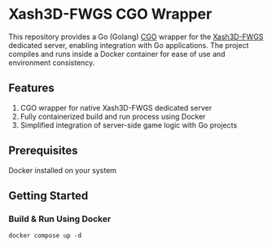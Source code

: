 # Xash3D-FWGS CGO Wrapper

This repository provides a Go (Golang) [CGO](https://pkg.go.dev/cmd/cgo) wrapper for the [Xash3D-FWGS](https://github.com/FWGS/xash3d-fwgs) dedicated server, enabling integration with Go applications. The project compiles and runs inside a Docker container for ease of use and environment consistency.

## Features

1. CGO wrapper for native Xash3D-FWGS dedicated server
2. Fully containerized build and run process using Docker
3. Simplified integration of server-side game logic with Go projects

## Prerequisites

Docker installed on your system

## Getting Started

### Build & Run Using Docker

```shell
docker compose up -d
```